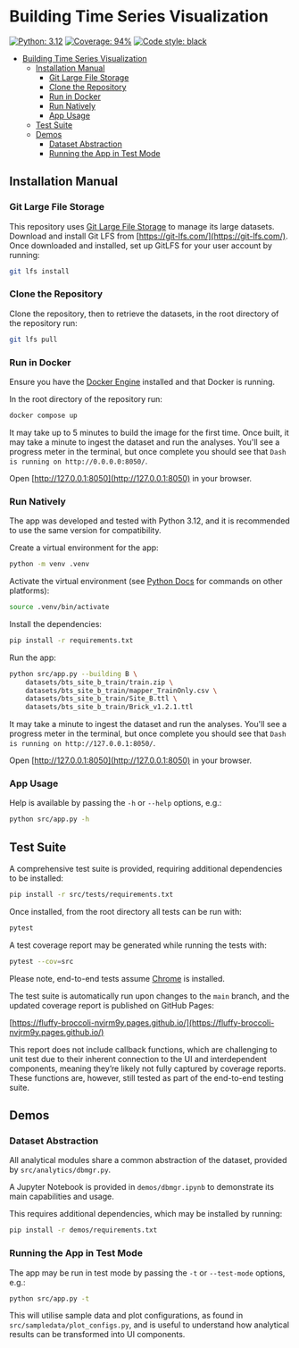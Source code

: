 # Building Time Series Visualization
[![Python: 3.12](https://img.shields.io/badge/python-3.12-yellow?logo=python&logoColor=yellow
)](https://www.python.org/)
[![Coverage: 94%](https://img.shields.io/badge/coverage-94%25-green)](https://fluffy-broccoli-nvjrm9y.pages.github.io/)
[![Code style: black](https://img.shields.io/badge/code%20style-black-000000.svg)](https://github.com/psf/black)

- [Building Time Series Visualization](#building-time-series-visualization)
  - [Installation Manual](#installation-manual)
    - [Git Large File Storage](#git-large-file-storage)
    - [Clone the Repository](#clone-the-repository)
    - [Run in Docker](#run-in-docker)
    - [Run Natively](#run-natively)
    - [App Usage](#app-usage)
  - [Test Suite](#test-suite)
  - [Demos](#demos)
    - [Dataset Abstraction](#dataset-abstraction)
    - [Running the App in Test Mode](#running-the-app-in-test-mode)


## Installation Manual

### Git Large File Storage

This repository uses [Git Large File Storage](https://git-lfs.com/) to manage 
its large datasets.  Download and install Git LFS from [https://git-lfs.com/](https://git-lfs.com/).  Once downloaded and installed, set up GitLFS for your user account by 
running:

```sh
git lfs install
```

### Clone the Repository

Clone the repository, then to retrieve the datasets, in the root directory of 
the repository run:

```sh
git lfs pull
```

### Run in Docker

Ensure you have the [Docker Engine](https://docs.docker.com/engine/install/) 
installed and that Docker is running.

In the root directory of the repository run:

```sh
docker compose up
```

It may take up to 5 minutes to build the image for the first time.  Once built, 
it may take a minute to ingest the dataset and run the analyses.  You'll see a 
progress meter in the terminal, but once complete you should see that 
`Dash is running on http://0.0.0.0:8050/`.

Open [http://127.0.0.1:8050](http://127.0.0.1:8050) in your browser.

### Run Natively

The app was developed and tested with Python 3.12, and it is recommended to use 
the same version for compatibility.

Create a virtual environment for the app:

```sh
python -m venv .venv
```

Activate the virtual environment (see [Python Docs](https://docs.python.org/3/library/venv.html#how-venvs-work) for commands on other platforms):

```sh
source .venv/bin/activate
```

Install the dependencies:

```sh
pip install -r requirements.txt
```

Run the app:

```sh
python src/app.py --building B \
    datasets/bts_site_b_train/train.zip \
    datasets/bts_site_b_train/mapper_TrainOnly.csv \
    datasets/bts_site_b_train/Site_B.ttl \
    datasets/bts_site_b_train/Brick_v1.2.1.ttl
```

It may take a minute to ingest the dataset and run the analyses.  You'll see 
a progress meter in the terminal, but once complete you should see that 
`Dash is running on http://127.0.0.1:8050/`.

Open [http://127.0.0.1:8050](http://127.0.0.1:8050) in your browser.

### App Usage

Help is available by passing the `-h` or `--help` options, e.g.:

```sh
python src/app.py -h
```

## Test Suite

A comprehensive test suite is provided, requiring additional dependencies to be 
installed:

```sh
pip install -r src/tests/requirements.txt
```

Once installed, from the root directory all tests can be run with:

```sh
pytest
```

A test coverage report may be generated while running the tests with:

```sh
pytest --cov=src
```

Please note, end-to-end tests assume [Chrome](https://www.google.com/intl/en_au/chrome/dr/download/) is installed.

The test suite is automatically run upon changes to the `main` branch, and the 
updated coverage report is published on GitHub Pages:

[https://fluffy-broccoli-nvjrm9y.pages.github.io/](https://fluffy-broccoli-nvjrm9y.pages.github.io/)

This report does not include callback functions, which are challenging to unit 
test due to their inherent connection to the UI and interdependent components, 
meaning they’re likely not fully captured by coverage reports.  These functions 
are, however, still tested as part of the end-to-end testing suite.


## Demos

### Dataset Abstraction

All analytical modules share a common abstraction of the dataset, provided by 
`src/analytics/dbmgr.py`.

A Jupyter Notebook is provided in `demos/dbmgr.ipynb` to demonstrate its main 
capabilities and usage.

This requires additional dependencies, which may be installed by running:

```sh
pip install -r demos/requirements.txt
```

### Running the App in Test Mode

The app may be run in test mode by passing the `-t` or `--test-mode` options, 
e.g.:

```sh
python src/app.py -t
```

This will utilise sample data and plot configurations, as found in 
`src/sampledata/plot_configs.py`, and is useful to understand how analytical 
results can be transformed into UI components.
